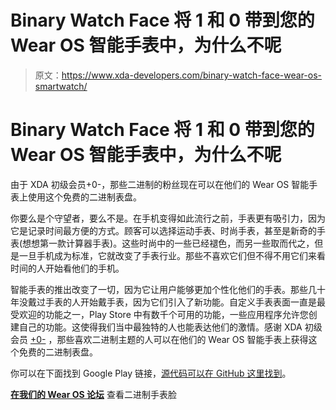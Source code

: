 # Binary Watch Face 将 1 和 0 带到您的 Wear OS 智能手表中，为什么不呢

> 原文：<https://www.xda-developers.com/binary-watch-face-wear-os-smartwatch/>

# Binary Watch Face 将 1 和 0 带到您的 Wear OS 智能手表中，为什么不呢

由于 XDA 初级会员+0-，那些二进制的粉丝现在可以在他们的 Wear OS 智能手表上使用这个免费的二进制表盘。

你要么是个守望者，要么不是。在手机变得如此流行之前，手表更有吸引力，因为它是记录时间最方便的方式。顾客可以选择运动手表、时尚手表，甚至是新奇的手表(想想第一款计算器手表)。这些时尚中的一些已经褪色，而另一些取而代之，但是一旦手机成为标准，它就改变了手表行业。那些不喜欢它们但不得不用它们来看时间的人开始看他们的手机。

智能手表的推出改变了一切，因为它让用户能够更加个性化他们的手表。那些几十年没戴过手表的人开始戴手表，因为它们引入了新功能。自定义手表表面一直是最受欢迎的功能之一，Play Store 中有数千个可用的功能，一些应用程序允许您创建自己的功能。这使得我们当中最独特的人也能表达他们的激情。感谢 XDA 初级会员 [+0-](https://forum.xda-developers.com/member.php?u=9707455) ，那些喜欢二进制主题的人可以在他们的 Wear OS 智能手表上获得这个免费的二进制表盘。

你可以在下面找到 Google Play 链接，[源代码可以在 GitHub 这里找到](https://github.com/euler2dot7/binary_watch_face)。

[**在我们的 Wear OS 论坛**](https://forum.xda-developers.com/wear-os/development/watchface-binary-watch-t3894901) 查看二进制手表脸